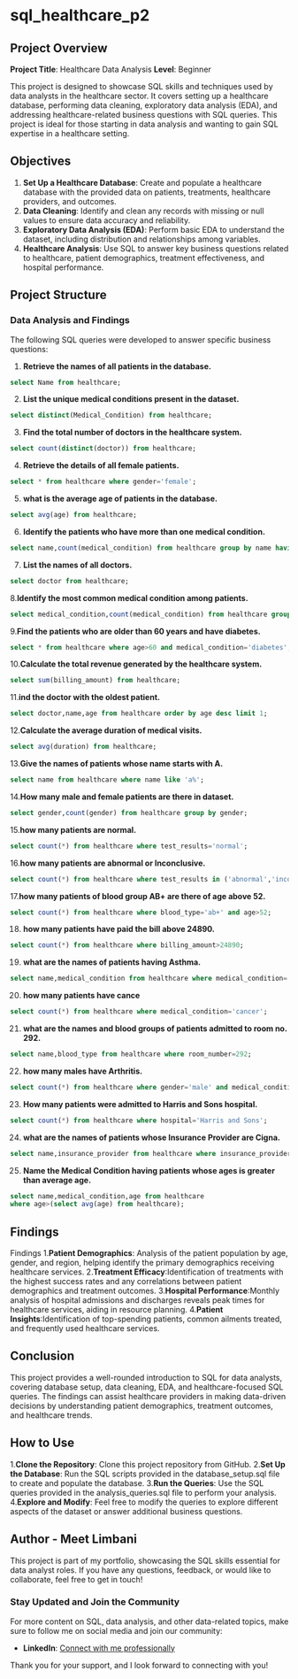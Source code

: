# sql_healthcare_p2

## Project Overview

**Project Title**: Healthcare Data Analysis
**Level**: Beginner

This project is designed to showcase SQL skills and techniques used by data analysts in the healthcare sector. It covers setting up a healthcare database, performing data cleaning, exploratory data analysis (EDA), and addressing healthcare-related business questions with SQL queries. This project is ideal for those starting in data analysis and wanting to gain SQL expertise in a healthcare setting.

## Objectives

1. **Set Up a Healthcare Database**: Create and populate a healthcare database with the provided data on patients, treatments, healthcare providers, and outcomes.
2. **Data Cleaning**: Identify and clean any records with missing or null values to ensure data accuracy and reliability.
3. **Exploratory Data Analysis (EDA)**: Perform basic EDA to understand the dataset, including distribution and relationships among variables.
4. **Healthcare Analysis**: Use SQL to answer key business questions related to healthcare, patient demographics, treatment effectiveness, and hospital performance.

## Project Structure

### Data Analysis and Findings

The following SQL queries were developed to answer specific business questions:

1. **Retrieve the names of all patients in the database.** 
```sql
select Name from healthcare;
```

2. **List the unique medical conditions present in the dataset.**
```sql
select distinct(Medical_Condition) from healthcare;
```

3. **Find the total number of doctors in the healthcare system.**
```sql
select count(distinct(doctor)) from healthcare;
```

4. **Retrieve the details of all female patients.**
```sql
select * from healthcare where gender='female';
```

5. **what is the average age of patients in the database.**
```sql
select avg(age) from healthcare;
```

6. **Identify the patients who have more than one medical condition.**
```sql
select name,count(medical_condition) from healthcare group by name having count(medical_condition)>1;
```

7. **List the names of all doctors.** 
```sql
select doctor from healthcare;
```

8.**Identify the most common medical condition among patients.**
```sql
select medical_condition,count(medical_condition) from healthcare group by medical_condition order by count(medical_condition) desc limit 1;
```

9.**Find the patients who are older than 60 years and have diabetes.** 
```sql
select * from healthcare where age>60 and medical_condition='diabetes';
```

10.**Calculate the total revenue generated by the healthcare system.**
```sql
select sum(billing_amount) from healthcare;
```

11.**ind the doctor with the oldest patient.**
```sql
select doctor,name,age from healthcare order by age desc limit 1;
```

12.**Calculate the average duration of medical visits.**
```sql
select avg(duration) from healthcare;
```

13.**Give the names of patients whose name starts with A.**
```sql
select name from healthcare where name like 'a%';
```

14.**How many male and female patients are there in dataset.**
```sql
select gender,count(gender) from healthcare group by gender;
```

15.**how many patients are normal.**
```sql
select count(*) from healthcare where test_results='normal';
```

16.**how many patients are abnormal or Inconclusive.**
```sql
select count(*) from healthcare where test_results in ('abnormal','inconclusive');
```

17.**how many patients of blood group AB+ are there of age above 52.**
```sql
select count(*) from healthcare where blood_type='ab+' and age>52;
```

18. **how many patients have paid the bill above 24890.**
```sql
select count(*) from healthcare where billing_amount>24890;
```

19. **what are the names of patients having Asthma.**
```sql
select name,medical_condition from healthcare where medical_condition='asthma';
```

20. **how many patients have cance**
```sql
select count(*) from healthcare where medical_condition='cancer';
```

21. **what are the names and blood groups of patients admitted to room no. 292.** 
```sql
select name,blood_type from healthcare where room_number=292;
```

22. **how many males have Arthritis.**
```sql
select count(*) from healthcare where gender='male' and medical_condition='arthritis';
```

23. **How many patients were admitted to Harris and Sons hospital.**
```sql
select count(*) from healthcare where hospital='Harris and Sons';
```

24. **what are the names of patients whose Insurance Provider are Cigna.**
```sql
select name,insurance_provider from healthcare where insurance_provider='cigna';
```

25. **Name the Medical Condition having patients whose ages is greater than average age.**
```sql
select name,medical_condition,age from healthcare
where age>(select avg(age) from healthcare);
```

## Findings
Findings
1.**Patient Demographics**: Analysis of the patient population by age, gender, and region, helping identify the primary demographics receiving healthcare services.
2.**Treatment Efficacy**:Identification of treatments with the highest success rates and any correlations between patient demographics and treatment outcomes.
3.**Hospital Performance**:Monthly analysis of hospital admissions and discharges reveals peak times for healthcare services, aiding in resource planning.
4.**Patient Insights**:Identification of top-spending patients, common ailments treated, and frequently used healthcare services.

## Conclusion
This project provides a well-rounded introduction to SQL for data analysts, covering database setup, data cleaning, EDA, and healthcare-focused SQL queries. The findings can assist healthcare providers in making data-driven decisions by understanding patient demographics, treatment outcomes, and healthcare trends.

## How to Use
1.**Clone the Repository**: Clone this project repository from GitHub.
2.**Set Up the Database**: Run the SQL scripts provided in the database_setup.sql file to create and populate the database.
3.**Run the Queries**: Use the SQL queries provided in the analysis_queries.sql file to perform your analysis.
4.**Explore and Modify**: Feel free to modify the queries to explore different aspects of the dataset or answer additional business questions.

## Author - Meet Limbani
This project is part of my portfolio, showcasing the SQL skills essential for data analyst roles. If you have any questions, feedback, or would like to collaborate, feel free to get in touch!

### Stay Updated and Join the Community
For more content on SQL, data analysis, and other data-related topics, make sure to follow me on social media and join our community:

- **LinkedIn**: [Connect with me professionally](https://www.linkedin.com/in/meet-limbani-6258bb285/)

Thank you for your support, and I look forward to connecting with you!
